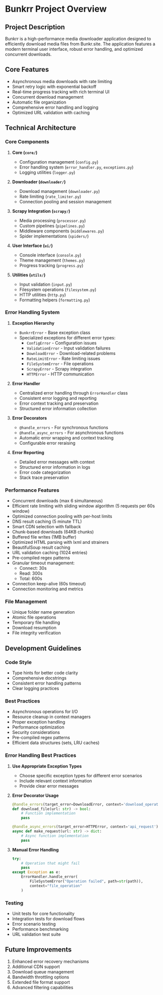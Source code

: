# Bunkrr Project Overview

## Project Description
Bunkrr is a high-performance media downloader application designed to efficiently download media files from Bunkr.site. The application features a modern terminal user interface, robust error handling, and optimized concurrent downloads.

## Core Features
- Asynchronous media downloads with rate limiting
- Smart retry logic with exponential backoff
- Real-time progress tracking with rich terminal UI
- Concurrent download management
- Automatic file organization
- Comprehensive error handling and logging
- Optimized URL validation with caching

## Technical Architecture

### Core Components
1. **Core (`core/`)**
   - Configuration management (`config.py`)
   - Error handling system (`error_handler.py`, `exceptions.py`)
   - Logging utilities (`logger.py`)

2. **Downloader (`downloader/`)**
   - Download management (`downloader.py`)
   - Rate limiting (`rate_limiter.py`)
   - Connection pooling and session management

3. **Scrapy Integration (`scrapy/`)**
   - Media processing (`processor.py`)
   - Custom pipelines (`pipelines.py`)
   - Middleware components (`middlewares.py`)
   - Spider implementations (`spiders/`)

4. **User Interface (`ui/`)**
   - Console interface (`console.py`)
   - Theme management (`themes.py`)
   - Progress tracking (`progress.py`)

5. **Utilities (`utils/`)**
   - Input validation (`input.py`)
   - Filesystem operations (`filesystem.py`)
   - HTTP utilities (`http.py`)
   - Formatting helpers (`formatting.py`)

### Error Handling System
1. **Exception Hierarchy**
   - `BunkrrError` - Base exception class
   - Specialized exceptions for different error types:
     - `ConfigError` - Configuration issues
     - `ValidationError` - Input validation failures
     - `DownloadError` - Download-related problems
     - `RateLimitError` - Rate limiting issues
     - `FileSystemError` - File operations
     - `ScrapyError` - Scrapy integration
     - `HTTPError` - HTTP communication

2. **Error Handler**
   - Centralized error handling through `ErrorHandler` class
   - Consistent error logging and reporting
   - Error context tracking and preservation
   - Structured error information collection

3. **Error Decorators**
   - `@handle_errors` - For synchronous functions
   - `@handle_async_errors` - For asynchronous functions
   - Automatic error wrapping and context tracking
   - Configurable error reraising

4. **Error Reporting**
   - Detailed error messages with context
   - Structured error information in logs
   - Error code categorization
   - Stack trace preservation

### Performance Features
- Concurrent downloads (max 6 simultaneous)
- Efficient rate limiting with sliding window algorithm (5 requests per 60s window)
- Optimized connection pooling with per-host limits
- DNS result caching (5 minute TTL)
- Smart CDN selection with fallback
- Chunk-based downloads (64KB chunks)
- Buffered file writes (1MB buffer)
- Optimized HTML parsing with lxml and strainers
- BeautifulSoup result caching
- URL validation caching (1024 entries)
- Pre-compiled regex patterns
- Granular timeout management:
  - Connect: 30s
  - Read: 300s
  - Total: 600s
- Connection keep-alive (60s timeout)
- Connection monitoring and metrics

### File Management
- Unique folder name generation
- Atomic file operations
- Temporary file handling
- Download resumption
- File integrity verification

## Development Guidelines

### Code Style
- Type hints for better code clarity
- Comprehensive docstrings
- Consistent error handling patterns
- Clear logging practices

### Best Practices
- Asynchronous operations for I/O
- Resource cleanup in context managers
- Proper exception handling
- Performance optimization
- Security considerations
- Pre-compiled regex patterns
- Efficient data structures (sets, LRU caches)

### Error Handling Best Practices
1. **Use Appropriate Exception Types**
   - Choose specific exception types for different error scenarios
   - Include relevant context information
   - Provide clear error messages

2. **Error Decorator Usage**
   ```python
   @handle_errors(target_error=DownloadError, context='download_operation')
   def download_file(url: str) -> bool:
       # Function implementation
       pass

   @handle_async_errors(target_error=HTTPError, context='api_request')
   async def make_request(url: str) -> dict:
       # Async function implementation
       pass
   ```

3. **Manual Error Handling**
   ```python
   try:
       # Operation that might fail
       pass
   except Exception as e:
       ErrorHandler.handle_error(
           FileSystemError("Operation failed", path=str(path)),
           context="file_operation"
       )
   ```

### Testing
- Unit tests for core functionality
- Integration tests for download flows
- Error scenario testing
- Performance benchmarking
- URL validation test suite

## Future Improvements
1. Enhanced error recovery mechanisms
2. Additional CDN support
3. Download queue management
4. Bandwidth throttling options
5. Extended file format support
6. Advanced filtering capabilities 
